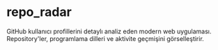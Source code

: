 # repo_radar
GitHub kullanıcı profillerini detaylı analiz eden modern web uygulaması. Repository'ler, programlama dilleri ve aktivite geçmişini görselleştirir.
